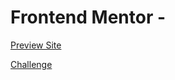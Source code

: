 # Frontend Mentor - <Project Name>
[Preview Site](<Preview_link>)

[Challenge](https://www.frontendmentor.io/challenges/nft-preview-card-component-SbdUL_w0U)